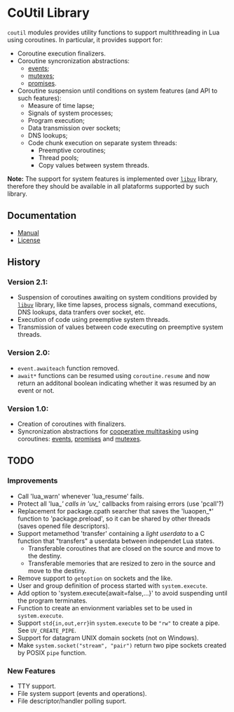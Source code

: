 CoUtil Library
==============

`coutil` modules provides utility functions to support multithreading in Lua using coroutines. In particular, it provides support for:

- Coroutine execution finalizers.
- Coroutine syncronization abstractions:
	- [events](https://en.wikipedia.org/wiki/Async/await);
	- [mutexes](https://en.wikipedia.org/wiki/Mutex);
	- [promises](https://en.wikipedia.org/wiki/Futures_and_promises).
- Coroutine suspension until conditions on system features (and API to such features):
	- Measure of time lapse;
	- Signals of system processes;
	- Program execution;
	- Data transmission over sockets;
	- DNS lookups;
	- Code chunk execution on separate system threads:
		- Preemptive coroutines;
		- Thread pools;
		- Copy values between system threads.

**Note:** The support for system features is implemented over [`libuv`](https://libuv.org/) library,
therefore they should be available in all plataforms supported by such library.

Documentation
-------------

- [Manual](doc/manual.md)
- [License](LICENSE)

History
-------

### Version 2.1:
- Suspension of coroutines awaiting on system conditions provided by [`libuv`](https://libuv.org/) library, like time lapses, process signals, command executions, DNS lookups, data tranfers over socket, etc.
- Execution of code using preemptive system threads.
- Transmission of values between code executing on preemptive system threads.

### Version 2.0:
- `event.awaiteach` function removed.
- `await*` functions can be resumed using `coroutine.resume` and now return an additonal boolean indicating whether it was resumed by an event or not.

### Version 1.0:
- Creation of coroutines with finalizers.
- Syncronization abstractions for [cooperative multitasking](https://en.wikipedia.org/wiki/Cooperative_multitasking) using coroutines: [events](https://en.wikipedia.org/wiki/Async/await), [promises](https://en.wikipedia.org/wiki/Futures_and_promises) and [mutexes](https://en.wikipedia.org/wiki/Mutex).

TODO
----

### Improvements

- Call 'lua_warn' whenever 'lua_resume' fails.
- Protect all 'lua_*' calls in 'uv_*' callbacks from raising errors (use 'pcall'?)
- Replacement for package.cpath searcher that saves the 'luaopen_*' function to 'package.preload', so it can be shared by other threads (saves opened file descriptors).
- Support metamethod 'transfer' containing a _light userdata_ to a C function that "transfers" a userdata between independet Lua states.
	- Transferable coroutines that are closed on the source and move to the destiny.
	- Transferable memories that are resized to zero in the source and move to the destiny.
- Remove support to `getoption` on sockets and the like.
- User and group definition of process started with `system.execute`.
- Add option to 'system.execute{await=false,...}' to avoid suspending until the program terminates.
- Function to create an envionment variables set to be used in `system.execute`.
- Support `std{in,out,err}`in `system.execute` to be `"rw"` to create a pipe. See `UV_CREATE_PIPE`.
- Support for datagram UNIX domain sockets (not on Windows).
- Make `system.socket("stream", "pair")` return two pipe sockets created by POSIX `pipe` function.

### New Features

- TTY support.
- File system support (events and operations).
- File descriptor/handler polling suport.
